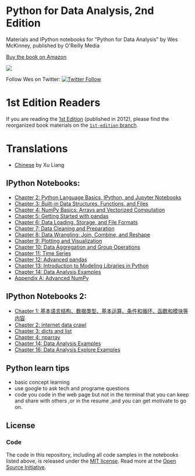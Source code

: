 # Python for Data Analysis, 2nd Edition

Materials and IPython notebooks for "Python for Data Analysis" by Wes McKinney,
published by O'Reilly Media

[Buy the book on Amazon][1]

<a href="https://notebooks.azure.com/import/gh/wesm/pydata-book"><img src="https://notebooks.azure.com/launch.png" /></a>

Follow Wes on Twitter: [![Twitter Follow](https://img.shields.io/twitter/follow/wesmckinn.svg?style=social&label=Follow)](https://twitter.com/wesmckinn)

# 1st Edition Readers

If you are reading the [1st Edition][1] (published in 2012), please find the
reorganized book materials on the [`1st-edition` branch][2].

# Translations

* [Chinese][3] by Xu Liang

## IPython Notebooks:

* [Chapter 2: Python Language Basics, IPython, and Jupyter Notebooks](http://nbviewer.ipython.org/github/pydata/pydata-book/blob/2nd-edition/ch02.ipynb)
* [Chapter 3: Built-in Data Structures, Functions, and Files](http://nbviewer.ipython.org/github/pydata/pydata-book/blob/2nd-edition/ch03.ipynb)
* [Chapter 4: NumPy Basics: Arrays and Vectorized Computation](http://nbviewer.ipython.org/github/pydata/pydata-book/blob/2nd-edition/ch04.ipynb)
* [Chapter 5: Getting Started with pandas](http://nbviewer.ipython.org/github/pydata/pydata-book/blob/2nd-edition/ch05.ipynb)
* [Chapter 6: Data Loading, Storage, and File Formats](http://nbviewer.ipython.org/github/pydata/pydata-book/blob/2nd-edition/ch06.ipynb)
* [Chapter 7: Data Cleaning and Preparation](http://nbviewer.ipython.org/github/pydata/pydata-book/blob/2nd-edition/ch07.ipynb)
* [Chapter 8: Data Wrangling: Join, Combine, and Reshape](http://nbviewer.ipython.org/github/pydata/pydata-book/blob/2nd-edition/ch08.ipynb)
* [Chapter 9: Plotting and Visualization](http://nbviewer.ipython.org/github/pydata/pydata-book/blob/2nd-edition/ch09.ipynb)
* [Chapter 10: Data Aggregation and Group Operations](http://nbviewer.ipython.org/github/pydata/pydata-book/blob/2nd-edition/ch10.ipynb)
* [Chapter 11: Time Series](http://nbviewer.ipython.org/github/pydata/pydata-book/blob/2nd-edition/ch11.ipynb)
* [Chapter 12: Advanced pandas](http://nbviewer.ipython.org/github/pydata/pydata-book/blob/2nd-edition/ch12.ipynb)
* [Chapter 13: Introduction to Modeling Libraries in Python](http://nbviewer.ipython.org/github/pydata/pydata-book/blob/2nd-edition/ch13.ipynb)
* [Chapter 14: Data Analysis Examples](http://nbviewer.ipython.org/github/pydata/pydata-book/blob/2nd-edition/ch14.ipynb)
* [Appendix A: Advanced NumPy](http://nbviewer.ipython.org/github/pydata/pydata-book/blob/2nd-edition/appa.ipynb)

## IPython Notebooks 2:
* [Chapter 1: 基本语言结构、数据类型、基本运算、条件和循环、函数和模块等内容](https://github.com/creasy-pita/pythondata-book-note/blob/master/basic/ch01.ipynb)
* [Chapter 2: internet data crawl](https://github.com/creasy-pita/pythondata-book-note/blob/master/basic/ch02.ipynb)
* [Chapter 3: dicts and list](https://github.com/creasy-pita/pythondata-book-note/blob/master/basic/chb03.ipynb)
* [Chapter 4: nparray](https://github.com/creasy-pita/pythondata-book-note/blob/master/basic/chb04.ipynb)
* [Chapter 14: Data Analysis Examples](https://github.com/creasy-pita/pythondata-book-note/blob/master/basic/chb14.ipynb)
* [Chapter 16: Data Analysis Explore Examples](https://github.com/creasy-pita/pythondata-book-note/blob/master/basic/chb16.ipynb)

## Python  learn tips
* basic concept learning
* use google to ask tech and programe questions
* code you code in the web page but not in the terminal that you can keep and share with others ,or in the resume ,and you can get motivate to go on.
## License

### Code

The code in this repository, including all code samples in the notebooks listed
above, is released under the [MIT license](LICENSE-CODE). Read more at the
[Open Source Initiative](https://opensource.org/licenses/MIT).

[1]: http://amzn.to/2vvBijB
[2]: https://github.com/wesm/pydata-book/tree/1st-edition
[3]: https://github.com/BrambleXu/pydata-notebook